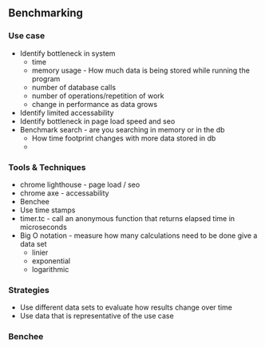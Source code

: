 ## Benchmarking

### Use case
* Identify bottleneck in system
  * time
  * memory usage - How much data is being stored while running the program
  * number of database calls
  * number of operations/repetition of work
  * change in performance as data grows
* Identify limited accessability
* Identify bottleneck in page load speed and seo
* Benchmark search - are you searching in memory or in the db
  * How time footprint changes with more data stored in db
  * 

### Tools & Techniques
* chrome lighthouse - page load / seo 
* chrome axe - accessability
* Benchee 
* Use time stamps
* timer.tc - call an anonymous function that returns elapsed time in microseconds
* Big O notation - measure how many calculations need to be done give a data set
  * linier
  * exponential 
  * logarithmic

### Strategies
* Use different data sets to evaluate how results change over time
* Use data that is representative of the use case

### Benchee

